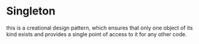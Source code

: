 <h1>Singleton</h1>
 this is a creational design pattern, which ensures that only one object of its kind exists and provides a single point of access to it for any other code.